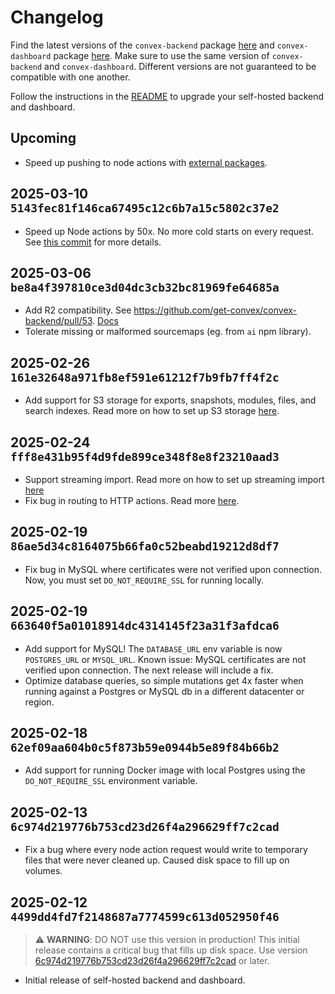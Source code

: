 # Changelog

Find the latest versions of the `convex-backend` package
[here](https://github.com/get-convex/convex-backend/pkgs/container/convex-backend)
and `convex-dashboard` package
[here](https://github.com/get-convex/convex-backend/pkgs/container/convex-dashboard).
Make sure to use the same version of `convex-backend` and `convex-dashboard`.
Different versions are not guaranteed to be compatible with one another.

Follow the instructions in the [README](README.md#software-upgrades) to upgrade
your self-hosted backend and dashboard.

## Upcoming

- Speed up pushing to node actions with
  [external packages](https://docs.convex.dev/functions/bundling#external-packages).

## 2025-03-10 `5143fec81f146ca67495c12c6b7a15c5802c37e2`

- Speed up Node actions by 50x. No more cold starts on every request. See
  [this commit](https://github.com/get-convex/convex-backend/commit/6be386a490909dda5b8fb1c12b6cca25326847c6)
  for more details.

## 2025-03-06 `be8a4f397810ce3d04dc3cb32bc81969fe64685a`

- Add R2 compatibility. See
  https://github.com/get-convex/convex-backend/pull/53.
  [Docs](https://github.com/get-convex/convex-backend/blob/main/self-hosted/README.md#using-s3-storage)
- Tolerate missing or malformed sourcemaps (eg. from `ai` npm library).

## 2025-02-26 `161e32648a971fb8ef591e61212f7b9fb7ff4f2c`

- Add support for S3 storage for exports, snapshots, modules, files, and search
  indexes. Read more on how to set up S3 storage
  [here](README.md#using-s3-storage).

## 2025-02-24 `fff8e431b95f4d9fde899ce348f8e8f23210aad3`

- Support streaming import. Read more on how to set up streaming import
  [here](https://docs.convex.dev/production/integrations/streaming-import-export#streaming-import)
- Fix bug in routing to HTTP actions. Read more
  [here](https://github.com/get-convex/convex-backend/commit/1652ee81d8a01fdeed98b0e4c923a89d1672f8ad).

## 2025-02-19 `86ae5d34c8164075b66fa0c52beabd19212d8df7`

- Fix bug in MySQL where certificates were not verified upon connection. Now,
  you must set `DO_NOT_REQUIRE_SSL` for running locally.

## 2025-02-19 `663640f5a01018914dc4314145f23a31f3afdca6`

- Add support for MySQL! The `DATABASE_URL` env variable is now `POSTGRES_URL`
  or `MYSQL_URL`. Known issue: MySQL certificates are not verified upon
  connection. The next release will include a fix.
- Optimize database queries, so simple mutations get 4x faster when running
  against a Postgres or MySQL db in a different datacenter or region.

## 2025-02-18 `62ef09aa604b0c5f873b59e0944b5e89f84b66b2`

- Add support for running Docker image with local Postgres using the
  `DO_NOT_REQUIRE_SSL` environment variable.

## 2025-02-13 `6c974d219776b753cd23d26f4a296629ff7c2cad`

- Fix a bug where every node action request would write to temporary files that
  were never cleaned up. Caused disk space to fill up on volumes.

## 2025-02-12 `4499dd4fd7f2148687a7774599c613d052950f46`

> ⚠️ **WARNING**: DO NOT use this version in production! This initial release
> contains a critical bug that fills up disk space. Use version
> [6c974d219776b753cd23d26f4a296629ff7c2cad](##6c974d219776b753cd23d26f4a296629ff7c2cad)
> or later.

- Initial release of self-hosted backend and dashboard.
